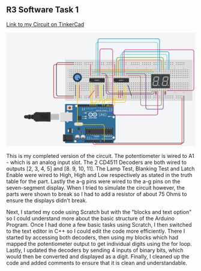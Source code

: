 ## R3 Software Task 1
 
[Link to my Circuit on TinkerCad](https://www.tinkercad.com/things/czvFiMG5kic-r3-software-task-1)

![Diagram 1](Diagram.png)

This is my completed version of the circuit. The potentiometer is wired to A1 - which is an analog input slot. The 2 CD4511 Decoders are both wired to outputs [2, 3, 4, 5] and [8. 9, 10, 11]. The Lamp Test, Blanking Test and Latch Enable were wired to High, High and Low respectively as stated in the truth table for the part. Lastly the a-g pins were wired to the a-g pins on the seven-segment display. When I tried to simulate the circuit however, the parts were shown to break so I had to add a resistor of about 75 Ohms to ensure the displays didn't break. 

Next, I started my code using Scratch but with the "blocks and text option" so I could understand more about the basic structure of the Arduino Program. Once I had done a few basic tasks using Scratch, I then switched to the text editor in C++ so I could edit the code more efficiently. There I started by accessing both decoders, then using my blocks which had mapped the potentiometer output to get individual digits using the for loop. Lastly, I updated the decoders by sending 4 inputs of binary bits, which would then be converted and displayed as a digit. Finally, I cleaned up the code and added comments to ensure that it is clean and understandable.